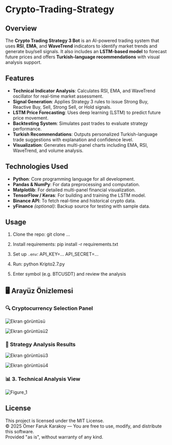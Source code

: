 # Crypto-Trading-Strategy

## Overview

The **Crypto Trading Strategy 3 Bot** is an AI-powered trading system that uses **RSI**, **EMA**, and **WaveTrend** indicators to identify market trends and generate buy/sell signals. It also includes an **LSTM-based model** to forecast future prices and offers **Turkish-language recommendations** with visual analysis support.



## Features

- **Technical Indicator Analysis**: Calculates RSI, EMA, and WaveTrend oscillator for real-time market assessment.
- **Signal Generation**: Applies Strategy 3 rules to issue Strong Buy, Reactive Buy, Sell, Strong Sell, or Hold signals.
- **LSTM Price Forecasting**: Uses deep learning (LSTM) to predict future price movement.
- **Backtesting System**: Simulates past trades to evaluate strategy performance.
- **Turkish Recommendations**: Outputs personalized Turkish-language trade suggestions with explanation and confidence level.
- **Visualization**: Generates multi-panel charts including EMA, RSI, WaveTrend, and volume analysis.

## Technologies Used

- **Python**: Core programming language for all development.
- **Pandas & NumPy**: For data preprocessing and computation.
- **Matplotlib**: For detailed multi-panel financial visualization.
- **TensorFlow / Keras**: For building and training the LSTM model.
- **Binance API**: To fetch real-time and historical crypto data.
- **yFinance** *(optional)*: Backup source for testing with sample data.

## Usage

1. Clone the repo:
   git clone ...

2. Install requirements:
   pip install -r requirements.txt

3. Set up `.env`:
   API_KEY=...
   API_SECRET=...

4. Run:
   python Kripto2.7.py

5. Enter symbol (e.g. BTCUSDT) and review the analysis

## 🖥️ Arayüz Önizlemesi
### 🔍 Cryptocurrency Selection Panel
![Ekran görüntüsü](https://github.com/user-attachments/assets/82ad2ca1-9b2a-4b76-bb18-f5b1fd7170d1)

![Ekran görüntüsü2](https://github.com/user-attachments/assets/42fd6d27-eb5c-42e0-b1ac-0bb3eaf8eab7)

### 🤖 Strategy Analysis Results
![Ekran görüntüsü3](https://github.com/user-attachments/assets/8e89f57e-a62b-4c74-977d-ff48ef888875)

![Ekran görüntüsü4](https://github.com/user-attachments/assets/4dfb4c2e-7747-4230-8748-18a2f07a725f)

### 📊 3. Technical Analysis View  
![Figure_1](https://github.com/user-attachments/assets/23735f1f-7d62-4183-ad35-d77bfae1558b)





## License

This project is licensed under the MIT License.  
© 2025 Ömer Faruk Karakoy — You are free to use, modify, and distribute this software.  
Provided "as is", without warranty of any kind.
